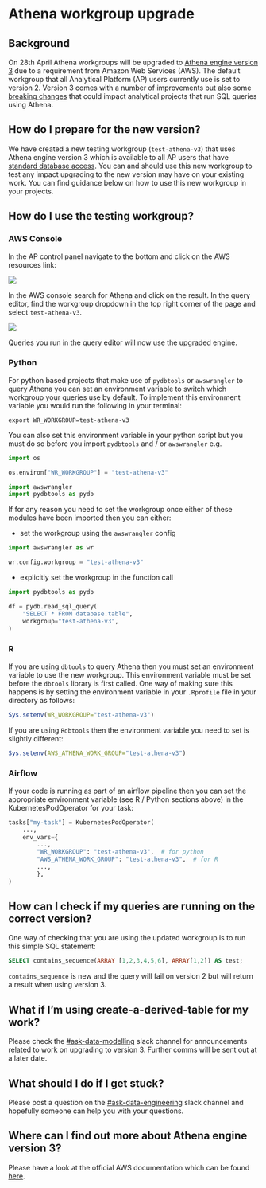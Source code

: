 # Athena workgroup upgrade

## Background

On 28th April Athena workgroups will be upgraded to [Athena engine version 3](https://docs.aws.amazon.com/athena/latest/ug/engine-versions-reference-0003.html) due to a requirement from Amazon Web Services (AWS). The default workgroup that all Analytical Platform (AP) users currently use is set to version 2. Version 3 comes with a number of improvements but also some [breaking changes](https://docs.aws.amazon.com/athena/latest/ug/engine-versions-reference-0003.html#engine-versions-reference-0003-breaking-changes) that could impact analytical projects that run SQL queries using Athena.

## How do I prepare for the new version?

We have created a new testing workgroup (`test-athena-v3`) that uses Athena engine version 3 which is available to all AP users that have [standard database access](https://github.com/moj-analytical-services/data-engineering-database-access#data-engineering-database-access). You can and should use this new workgroup to test any impact upgrading to the new version may have on your existing work. You can find guidance below on how to use this new workgroup in your projects.

## How do I use the testing workgroup?

### AWS Console

In the AP control panel navigate to the bottom and click on the AWS resources link:

![](images/athena-workgroup-upgrade/aws-services-link.png)

In the AWS console search for Athena and click on the result. In the query editor, find the workgroup dropdown in the top right corner of the page and select `test-athena-v3`.

![](images/athena-workgroup-upgrade/athena-query-editor.png)

Queries you run in the query editor will now use the upgraded engine.

### Python

For python based projects that make use of `pydbtools` or `awswrangler` to query Athena you can set an environment variable to switch which workgroup your queries use by default. To implement this environment variable you would run the following in your terminal:

```
export WR_WORKGROUP=test-athena-v3
```

You can also set this environment variable in your python script but you must do so before you import `pydbtools` and / or `awswrangler` e.g.

```python
import os

os.environ["WR_WORKGROUP"] = "test-athena-v3"

import awswrangler
import pydbtools as pydb
```

If for any reason you need to set the workgroup once either of these modules have been imported then you can either:

* set the workgroup using the `awswrangler` config

```python
import awswrangler as wr

wr.config.workgroup = "test-athena-v3"
```

* explicitly set the workgroup in the function call

```python
import pydbtools as pydb

df = pydb.read_sql_query(
    "SELECT * FROM database.table",
    workgroup="test-athena-v3",
)
```

### R

If you are using `dbtools` to query Athena then you must set an environment variable to use the new workgroup. This environment variable must be set before the `dbtools` library is first called. One way of making sure this happens is by setting the environment variable in your `.Rprofile` file in your directory as follows:

```r
Sys.setenv(WR_WORKGROUP="test-athena-v3")
```

If you are using `Rdbtools` then the environment variable you need to set is slightly different:

```r
Sys.setenv(AWS_ATHENA_WORK_GROUP="test-athena-v3")
```

### Airflow

If your code is running as part of an airflow pipeline then you can set the appropriate environment variable (see R / Python sections above) in the KubernetesPodOperator for your task:

```python
tasks["my-task"] = KubernetesPodOperator(
    ...,
    env_vars={
        ...,
        "WR_WORKGROUP": "test-athena-v3",  # for python
        "AWS_ATHENA_WORK_GROUP": "test-athena-v3",  # for R
        ...,
        },
)
```

## How can I check if my queries are running on the correct version?

One way of checking that you are using the updated workgroup is to run this simple SQL statement:

```sql
SELECT contains_sequence(ARRAY [1,2,3,4,5,6], ARRAY[1,2]) AS test;
```

`contains_sequence` is new and the query will fail on version 2 but will return a result when using version 3.

## What if I’m using create-a-derived-table for my work?

Please check the [#ask-data-modelling](https://asdslack.slack.com/archives/C03J21VFHQ9) slack channel for announcements related to work on upgrading to version 3. Further comms will be sent out at a later date.

## What should I do if I get stuck?

Please post a question on the [#ask-data-engineering](https://mojdt.slack.com/archives/C8X3PP1TN) slack channel and hopefully someone can help you with your questions.

## Where can I find out more about Athena engine version 3?

Please have a look at the official AWS documentation which can be found [here](https://docs.aws.amazon.com/athena/latest/ug/engine-versions-reference-0003.html).
